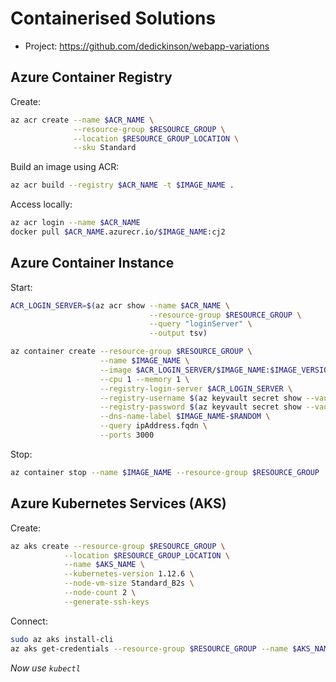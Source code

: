 # Containerised Solutions

* Project: https://github.com/dedickinson/webapp-variations

## Azure Container Registry

Create:

```bash
az acr create --name $ACR_NAME \
              --resource-group $RESOURCE_GROUP \
              --location $RESOURCE_GROUP_LOCATION \
              --sku Standard
```

Build an image using ACR:

```bash
az acr build --registry $ACR_NAME -t $IMAGE_NAME .
```

Access locally:

```bash
az acr login --name $ACR_NAME
docker pull $ACR_NAME.azurecr.io/$IMAGE_NAME:cj2
```

## Azure Container Instance

Start:

```bash
ACR_LOGIN_SERVER=$(az acr show --name $ACR_NAME \
                               --resource-group $RESOURCE_GROUP \
                               --query "loginServer" \
                               --output tsv)

az container create --resource-group $RESOURCE_GROUP \
                    --name $IMAGE_NAME \
                    --image $ACR_LOGIN_SERVER/$IMAGE_NAME:$IMAGE_VERSION \
                    --cpu 1 --memory 1 \
                    --registry-login-server $ACR_LOGIN_SERVER \
                    --registry-username $(az keyvault secret show --vault-name $AKV_NAME -n $ACR_NAME-pull-usr --query value -o tsv) \
                    --registry-password $(az keyvault secret show --vault-name $AKV_NAME -n $ACR_NAME-pull-pwd --query value -o tsv) \
                    --dns-name-label $IMAGE_NAME-$RANDOM \
                    --query ipAddress.fqdn \
                    --ports 3000
```

Stop:

```bash
az container stop --name $IMAGE_NAME --resource-group $RESOURCE_GROUP
```

## Azure Kubernetes Services (AKS)

Create:

```bash
az aks create --resource-group $RESOURCE_GROUP \
            --location $RESOURCE_GROUP_LOCATION \
            --name $AKS_NAME \
            --kubernetes-version 1.12.6 \
            --node-vm-size Standard_B2s \
            --node-count 2 \
            --generate-ssh-keys
```

Connect:

```bash
sudo az aks install-cli
az aks get-credentials --resource-group $RESOURCE_GROUP --name $AKS_NAME
```

_Now use `kubectl`_
